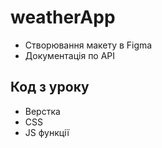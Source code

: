 # weatherApp
* Створювання макету в Figma
* Документація по API
## Код з уроку
* Верстка
* CSS
* JS функції
